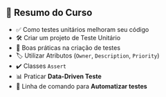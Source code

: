 ## 📘 Resumo do Curso

- ✅ Como testes unitários melhoram seu código  
- 🛠️ Criar um projeto de Teste Unitário  
- 🧪 Boas práticas na criação de testes  
- 🏷️ Utilizar Atributos (`Owner`, `Description`, `Priority`)  
- ✔️ Classes `Assert`  
- 📊 Praticar **Data-Driven Teste**  
- 🔁 Linha de comando para **Automatizar testes**
